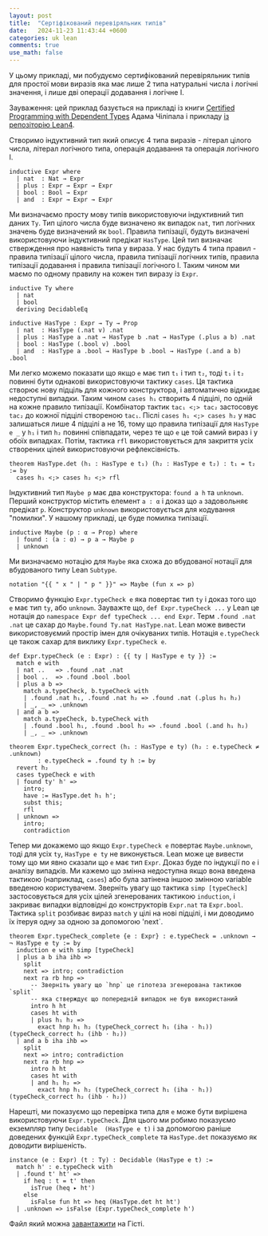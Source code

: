 ```yaml
---
layout: post
title:  "Сертіфікований перевіряльник типів"
date:   2024-11-23 11:43:44 +0600
categories: uk lean
comments: true
use_math: false
---
```


У цьому прикладі, ми побудуємо сертифікований перевіряльник типів для простої мови виразів яка має лише 2 типа натуральні числа і логічні значення, і лише дві операції додавання і логічне І.

Зауваження: цей приклад базується на прикладі із книги
[Certified Programming with Dependent Types](http://adam.chlipala.net/cpdt/) Адама Чіліпала
і прикладу [із репозіторію Lean4](https://github.com/leanprover/lean4/blob/ba3f2b3ecf8967410f3498e2835b883601f03967/doc/examples/tc.lean).

<!--more-->

Створимо індуктивний тип який описує 4 типа виразів - літерал цілого числа, літерал логічного типа, операція додавання та операція логічного І.

```lean
inductive Expr where
  | nat  : Nat → Expr
  | plus : Expr → Expr → Expr
  | bool : Bool → Expr
  | and  : Expr → Expr → Expr
```

Ми визначаємо просту мову типів використовуючи індуктивний тип даних `Ty`. Тип цілого числа буде визначено як випадок `nat`, тип логічних значень буде визначений  як `bool`. Правила типізації, будуть визначені використовуючи індуктивний предікат `HasType`. Цей тип визначає стверждення про наявність типа у вираза. У нас будуть 4 типа правил - правила типізації цілого числа, правила типізації логічних типів, правила типізації додавання і правила типізації логічного І. Таким чином ми маємо по одному правилу на кожен тип виразу із `Expr`.

```lean
inductive Ty where
  | nat
  | bool
  deriving DecidableEq

inductive HasType : Expr → Ty → Prop
  | nat  : HasType (.nat v) .nat
  | plus : HasType a .nat → HasType b .nat → HasType (.plus a b) .nat
  | bool : HasType (.bool v) .bool
  | and  : HasType a .bool → HasType b .bool → HasType (.and a b) .bool
```

Ми легко можемо показати що якщо `e` має тип `t₁` і тип `t₂`, тоді `t₁` і `t₂` повинні бути однакові
використовуючи тактику `cases`. Ця тактика створює нову підціль для кожного конструктора,
і автоматично відкидає недоступні випадки. Таким чином `cases h₁` створить 4 підцілі, по 
одній на кожне правило типізації. Комбінатор тактик `tac₁ <;> tac₂` застосовує `tac₂` до кожної підцілі створеною `tac₁`. 
Післі `cases h₁ <;> cases h₂` у нас залишаться лише 4 підцілі а не 16, тому що правила типізації для `HasType e _` у `h₁` і тип `h₂` повинні співпадати, через те що `e` це той самий вираз і у обоїх випадках.  Потім, тактика `rfl` використовується для закриття усіх створених цілей використовуючи рефлексівність.

```lean
theorem HasType.det (h₁ : HasType e t₁) (h₂ : HasType e t₂) : t₁ = t₂ := by
  cases h₁ <;> cases h₂ <;> rfl
```

Індуктивний тип `Maybe p` має два конструктора: `found a h` та `unknown`. Перший конструктор містить елемент `a : α` і доказ що `a` задовольняє предікат `p`. Конструктор `unknown` використовується для кодування "помилки". У нашому прикладі, це буде помилка типізації.

```lean
inductive Maybe (p : α → Prop) where
  | found : (a : α) → p a → Maybe p
  | unknown
```

Ми визначаємо нотацію для `Maybe` яка схожа до вбудованої нотації для вбудованого типу Lean `Subtype`.

```lean
notation "{{ " x " | " p " }}" => Maybe (fun x => p)
```

Створимо функцію `Expr.typeCheck e` яка повертає тип `ty` і доказ того що `e` має тип `ty`, або `unknown`. Зауважте що, `def Expr.typeCheck ...` у Lean це нотація до `namespace Expr def typeCheck ... end Expr`. Терм `.found .nat .nat` це сахар до `Maybe.found Ty.nat HasType.nat`. Lean може вивести використовуємий простір імен для очікуваних типів. Нотація `e.typeCheck` це також сахар для виклику `Expr.typeCheck e`. 

```lean
def Expr.typeCheck (e : Expr) : {{ ty | HasType e ty }} :=
  match e with
  | nat ..   => .found .nat .nat
  | bool ..  => .found .bool .bool
  | plus a b =>
    match a.typeCheck, b.typeCheck with
    | .found .nat h₁, .found .nat h₂ => .found .nat (.plus h₁ h₂)
    | _, _ => .unknown
  | and a b =>
    match a.typeCheck, b.typeCheck with
    | .found .bool h₁, .found .bool h₂ => .found .bool (.and h₁ h₂)
    | _, _ => .unknown

theorem Expr.typeCheck_correct (h₁ : HasType e ty) (h₂ : e.typeCheck ≠ .unknown)
        : e.typeCheck = .found ty h := by
  revert h₂
  cases typeCheck e with
  | found ty' h' =>
    intro;
    have := HasType.det h₁ h';
    subst this;
    rfl
  | unknown =>
    intro;
    contradiction
```

Тепер ми докажемо що якщо `Expr.typeCheck e` повертає `Maybe.unknown`, тоді для усіх `ty`, `HasType e ty`
не виконується. Lean може це вивести тому що ми явно сказали що `e` має тип `Expr`. Доказ буде по індукції по `e` і аналізу випадків. Ми кажемо що змінна недоступна якщо вона введена тактикою (наприклад, `cases`) або була затінена іншою змінною variable введеною користувачем. Зверніть увагу що тактика `simp [typeCheck]` застосовується для усіх цілей згенерованих тактикою `induction`, і закриває випадки відповідні до конструкторів `Expr.nat` та `Expr.bool`. Тактика `split` розбиває вираз `match` у цілі на нові підцілі, і ми доводимо їх ітеруя одну за одною за допомогою 'next`.

```lean
theorem Expr.typeCheck_complete {e : Expr} : e.typeCheck = .unknown → ¬ HasType e ty := by
  induction e with simp [typeCheck]
  | plus a b iha ihb =>
    split
    next => intro; contradiction
    next ra rb hnp =>
      -- Зверніть увагу що `hnp` це гіпотеза згенерована тактикою `split`
      -- яка стверждує що попередній випадок не був використаний
      intro h ht
      cases ht with
      | plus h₁ h₂ =>
        exact hnp h₁ h₂ (typeCheck_correct h₁ (iha · h₁)) (typeCheck_correct h₂ (ihb · h₂))
  | and a b iha ihb =>
    split
    next => intro; contradiction
    next ra rb hnp =>
      intro h ht
      cases ht with
      | and h₁ h₂ =>
        exact hnp h₁ h₂ (typeCheck_correct h₁ (iha · h₁)) (typeCheck_correct h₂ (ihb · h₂))
```

Нарешті, ми показуємо що перевірка типа для `e` може бути вирішена використовуючи `Expr.typeCheck`. Для цього ми робимо показуємо екземпляр типу `Decidable  (HasType e t)` і за допомогою раніше доведених функцій `Expr.typeCheck_complete` та `HasType.det` показуємо як доводити вирішеність.

```lean
instance (e : Expr) (t : Ty) : Decidable (HasType e t) :=
  match h' : e.typeCheck with
  | .found t' ht' =>
    if heq : t = t' then
      isTrue (heq ▸ ht')
    else
      isFalse fun ht => heq (HasType.det ht ht')
  | .unknown => isFalse (Expr.typeCheck_complete h')
```

Файл який можна [завантажити](https://gist.github.com/kant2002/533826024893563fbc4d44944a8ac3d2) на Гісті.
